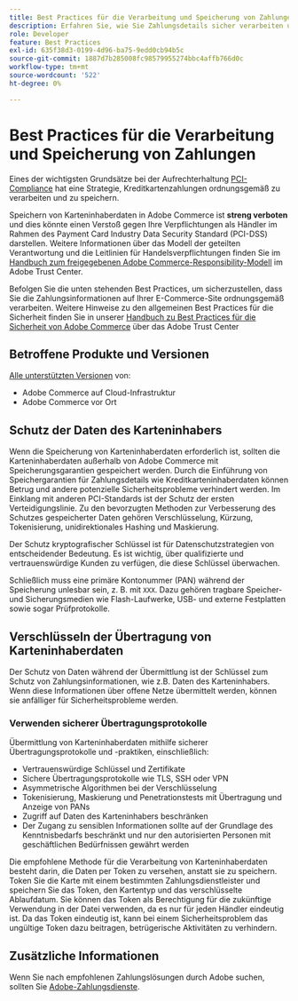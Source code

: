 ```yaml
---
title: Best Practices für die Verarbeitung und Speicherung von Zahlungen
description: Erfahren Sie, wie Sie Zahlungsdetails sicher verarbeiten und speichern können
role: Developer
feature: Best Practices
exl-id: 635f38d3-0199-4d96-ba75-9edd0cb94b5c
source-git-commit: 1887d7b285008fc98579955274bbc4affb766d0c
workflow-type: tm+mt
source-wordcount: '522'
ht-degree: 0%

---
```


# Best Practices für die Verarbeitung und Speicherung von Zahlungen

Eines der wichtigsten Grundsätze bei der Aufrechterhaltung [PCI-Compliance](https://experienceleague.adobe.com/docs/commerce-admin/start/compliance/payments/compliance-pci.html) hat eine Strategie, Kreditkartenzahlungen ordnungsgemäß zu verarbeiten und zu speichern.

Speichern von Karteninhaberdaten in Adobe Commerce ist **streng verboten** und dies könnte einen Verstoß gegen Ihre Verpflichtungen als Händler im Rahmen des Payment Card Industry Data Security Standard (PCI-DSS) darstellen. Weitere Informationen über das Modell der geteilten Verantwortung und die Leitlinien für Handelsverpflichtungen finden Sie im [Handbuch zum freigegebenen Adobe Commerce-Responsibility-Modell](https://www.adobe.com/content/dam/cc/en/trust-center/ungated/whitepapers/experience-cloud/adobe-commerce-shared-responsibilities-guide.pdf) im Adobe Trust Center.

Befolgen Sie die unten stehenden Best Practices, um sicherzustellen, dass Sie die Zahlungsinformationen auf Ihrer E-Commerce-Site ordnungsgemäß verarbeiten. Weitere Hinweise zu den allgemeinen Best Practices für die Sicherheit finden Sie in unserer [Handbuch zu Best Practices für die Sicherheit von Adobe Commerce](https://www.adobe.com/content/dam/cc/en/trust-center/ungated/whitepapers/experience-cloud/adobe-commerce-best-practices-guide.pdf) über das Adobe Trust Center

## Betroffene Produkte und Versionen

[Alle unterstützten Versionen](../../../release/versions.md) von:

* Adobe Commerce auf Cloud-Infrastruktur
* Adobe Commerce vor Ort

## Schutz der Daten des Karteninhabers

Wenn die Speicherung von Karteninhaberdaten erforderlich ist, sollten die Karteninhaberdaten außerhalb von Adobe Commerce mit Speicherungsgarantien gespeichert werden. Durch die Einführung von Speichergarantien für Zahlungsdetails wie Kreditkarteninhaberdaten können Betrug und andere potenzielle Sicherheitsprobleme verhindert werden. Im Einklang mit anderen PCI-Standards ist der Schutz der ersten Verteidigungslinie. Zu den bevorzugten Methoden zur Verbesserung des Schutzes gespeicherter Daten gehören Verschlüsselung, Kürzung, Tokenisierung, unidirektionales Hashing und Maskierung.

Der Schutz kryptografischer Schlüssel ist für Datenschutzstrategien von entscheidender Bedeutung. Es ist wichtig, über qualifizierte und vertrauenswürdige Kunden zu verfügen, die diese Schlüssel überwachen.

Schließlich muss eine primäre Kontonummer (PAN) während der Speicherung unlesbar sein, z. B. mit `XXX`. Dazu gehören tragbare Speicher- und Sicherungsmedien wie Flash-Laufwerke, USB- und externe Festplatten sowie sogar Prüfprotokolle.

## Verschlüsseln der Übertragung von Karteninhaberdaten

Der Schutz von Daten während der Übermittlung ist der Schlüssel zum Schutz von Zahlungsinformationen, wie z.B. Daten des Karteninhabers. Wenn diese Informationen über offene Netze übermittelt werden, können sie anfälliger für Sicherheitsprobleme werden.

### Verwenden sicherer Übertragungsprotokolle

Übermittlung von Karteninhaberdaten mithilfe sicherer Übertragungsprotokolle und -praktiken, einschließlich:

* Vertrauenswürdige Schlüssel und Zertifikate
* Sichere Übertragungsprotokolle wie TLS, SSH oder VPN
* Asymmetrische Algorithmen bei der Verschlüsselung
* Tokenisierung, Maskierung und Penetrationstests mit Übertragung und Anzeige von PANs
* Zugriff auf Daten des Karteninhabers beschränken
* Der Zugang zu sensiblen Informationen sollte auf der Grundlage des Kenntnisbedarfs beschränkt und nur den autorisierten Personen mit geschäftlichen Bedürfnissen gewährt werden

Die empfohlene Methode für die Verarbeitung von Karteninhaberdaten besteht darin, die Daten per Token zu versehen, anstatt sie zu speichern. Token Sie die Karte mit einem bestimmten Zahlungsdienstleister und speichern Sie das Token, den Kartentyp und das verschlüsselte Ablaufdatum. Sie können das Token als Berechtigung für die zukünftige Verwendung in der Datei verwenden, da es nur für jeden Händler eindeutig ist. Da das Token eindeutig ist, kann bei einem Sicherheitsproblem das ungültige Token dazu beitragen, betrügerische Aktivitäten zu verhindern.

## Zusätzliche Informationen

Wenn Sie nach empfohlenen Zahlungslösungen durch Adobe suchen, sollten Sie [Adobe-Zahlungsdienste](https://experienceleague.adobe.com/docs/commerce-merchant-services/payment-services/overview.html).
